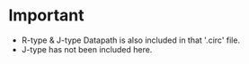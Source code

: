 # Important
- R-type & J-type Datapath is also included in that '.circ' file.
- J-type has not been included here.

